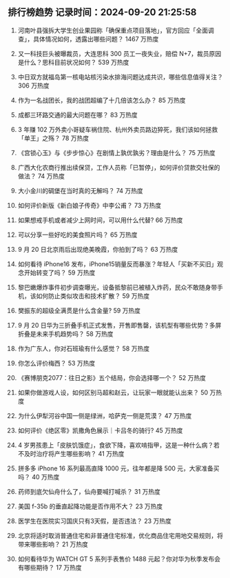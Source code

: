 
## 排行榜趋势 记录时间：2024-09-20 21:25:58
  
  1. 河南叶县强拆大学生创业果园称「确保重点项目落地」，官方回应「全面调查」，具体情况如何，透露出哪些问题？ 1467 万热度
    
  2. 又一科技巨头被曝裁员，大连思科 300 员工一夜失业，赔偿 N+7，裁员原因是什么？思科目前状况如何？ 539 万热度
    
  3. 中日双方就福岛第一核电站核污染水排海问题达成共识，哪些信息值得关注？ 306 万热度
    
  4. 作为一名战团长，我的战团超编了十几倍该怎么办？ 85 万热度
    
  5. 成都三环路交通的最大问题在哪？ 83 万热度
    
  6. 3 年赚 102 万外卖小哥疑车祸住院、杭州外卖员路边猝死，我们该如何拯救「单王」之殇？ 78 万热度
    
  7. 《宫锁心玉》与《步步惊心》在剧情上孰优孰劣？理由是什么？ 75 万热度
    
  8. 广西大化农商行推出续保贷，工作人员称「已暂停」，如何评价贷款交社保的做法？ 74 万热度
    
  9. 大小金川的碉堡在当时真的无解吗？ 74 万热度
    
  10. 如何评价新版《新白娘子传奇》中李公甫？ 73 万热度
    
  11. 如果想戒手机或者减少上网时间，可以用什么代替? 66 万热度
    
  12. 可以分享一些好吃的美食照片吗？ 65 万热度
    
  13. 9 月 20 日北京雨后出现绝美晚霞，你拍到了吗？ 63 万热度
    
  14. 如何看待 iPhone16 发布，iPhone15销量反而暴涨？年轻人「买新不买旧」观念开始转变了吗？ 59 万热度
    
  15. 黎巴嫩爆炸事件初步调查曝光，设备抵黎前已被植入炸药，民众不敢随身带手机，该如何防止类似攻击和技术扩散？ 59 万热度
    
  16. 樊振东的超级全满贯是什么含金量? 59 万热度
    
  17. 9 月 20 日华为三折叠手机正式发售，开售即售罄，该机型有哪些优势？多屏折叠是未来手机趋势吗？ 58 万热度
    
  18. 作为广东人，你对石班瑜有什么感觉？ 58 万热度
    
  19. 你怎么评价梅西？ 53 万热度
    
  20. 《赛博朋克2077：往日之影》五个结局，你会选择哪一个？ 52 万热度
    
  21. 如果你做游戏人设，如何区别马超和赵云，让玩家一眼就能认出来？ 50 万热度
    
  22. 为什么伊犁河谷中国一侧是绿洲，哈萨克一侧是荒漠？ 47 万热度
    
  23. 如何评价《绝区零》凯撒角色展示｜卡吕冬的骑行? 45 万热度
    
  24. 4 岁男孩患上「皮肤饥饿症」，食欲下降，喜欢啃指甲，这是一种什么病？若不及时治疗将产生哪些影响？ 41 万热度
    
  25. 拼多多 iPhone 16 系列最高直降 1000 元，往年都是降 500 元，大家准备买吗？ 40 万热度
    
  26. 药师到底欠仙舟什么了，仙舟要喊打喊杀？ 31 万热度
    
  27. 美国 f-35b 的垂直起降功能是否作用不大？ 23 万热度
    
  28. 医学生在医院实习国庆只有3天假，是否违法？ 23 万热度
    
  29. 北京将适时取消普通住宅和非普通住宅标准，优化商品住宅用地交易规则，将带来哪些影响？ 21 万热度
    
  30. 如何看待华为 WATCH GT 5 系列手表售价 1488 元起？你对华为秋季发布会有哪些期待？ 17 万热度
    